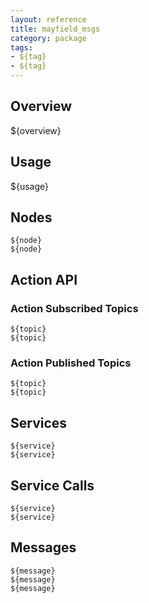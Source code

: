 ```yaml
---
layout: reference
title: mayfield_msgs
category: package
tags: 
- ${tag}
- ${tag}
---
```


## Overview
${overview}

## Usage
${usage}

## Nodes
``${node}``  
``${node}``  

## Action API
### Action Subscribed Topics
``${topic}``  
``${topic}``  

### Action Published Topics
``${topic}``  
``${topic}``  

## Services
``${service}``  
``${service}``  

## Service Calls
``${service}``  
``${service}``  

## Messages
``${message}``  
``${message}``  
``${message}``  
